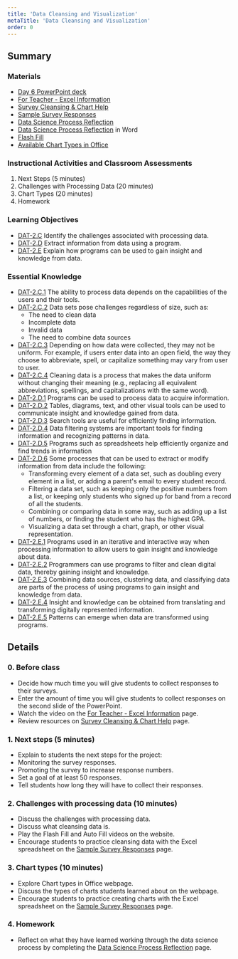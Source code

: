 ```yaml
---
title: 'Data Cleansing and Visualization'
metaTitle: 'Data Cleansing and Visualization'
order: 0
---
```


## Summary

### Materials

* [Day 6 PowerPoint deck](https://1drv.ms/p/s!AqsgsTyHBmRBj256f7nOox9yxHvP?e=ZZULsa)
* <a href="/unit-6/day-6/for-teacher-excel-information">For Teacher - Excel Information</a>
* <a href="/unit-6/day-6/survey-cleansing-chart-help">Survey Cleansing & Chart Help</a>
* <a href="/unit-6/day-6/sample-survey-responses">Sample Survey Responses</a>
* <a href="/unit-6/day-6/data-science-process-reflection">Data Science Process Reflection</a>
* [Data Science Process Reflection](https://1drv.ms/w/s!AqsgsTyHBmRBkGbcX_VHyQyKrWGX?e=c09BGu) in Word
* [Flash Fill](https://support.microsoft.com/en-us/office/video-use-autofill-and-flash-fill-2e79a709-c814-4b27-8bc2-c4dc84d49464)
* [Available Chart Types in Office](https://support.microsoft.com/en-us/office/available-chart-types-in-office-a6187218-807e-4103-9e0a-27cdb19afb90)

### Instructional Activities and Classroom Assessments

1. Next Steps (5 minutes)
2. Challenges with Processing Data (20 minutes)
3. Chart Types (20 minutes)
4. Homework

### Learning Objectives 

* [DAT-2.C](https://apcentral.collegeboard.org/pdf/ap-computer-science-principles-course-and-exam-description.pdf#page=59) Identify the challenges associated with processing data.
* [DAT-2.D](https://apcentral.collegeboard.org/pdf/ap-computer-science-principles-course-and-exam-description.pdf#page=61) Extract information from data using a program.
* [DAT-2.E](https://apcentral.collegeboard.org/pdf/ap-computer-science-principles-course-and-exam-description.pdf#page=62) Explain how programs can be used to gain insight and knowledge from data.

### Essential Knowledge 

* [DAT-2.C.1](https://apcentral.collegeboard.org/pdf/ap-computer-science-principles-course-and-exam-description.pdf#page=59) The ability to process data depends on the capabilities of the users and their tools.
* [DAT-2.C.2](https://apcentral.collegeboard.org/pdf/ap-computer-science-principles-course-and-exam-description.pdf#page=59) Data sets pose challenges regardless of size, such as:
    * The need to clean data
    * Incomplete data
    * Invalid data
    * The need to combine data sources
* [DAT-2.C.3](https://apcentral.collegeboard.org/pdf/ap-computer-science-principles-course-and-exam-description.pdf#page=59) Depending on how data were collected, they may not be uniform. For example, if users enter data into an open field, the way they choose to abbreviate, spell, or capitalize something may vary from user to user.
* [DAT-2.C.4](https://apcentral.collegeboard.org/pdf/ap-computer-science-principles-course-and-exam-description.pdf#page=59) Cleaning data is a process that makes the data uniform without changing their meaning (e.g., replacing all equivalent abbreviations, spellings, and capitalizations with the same word).
* [DAT-2.D.1](https://apcentral.collegeboard.org/pdf/ap-computer-science-principles-course-and-exam-description.pdf#page=61) Programs can be used to process data to acquire information.
* [DAT-2.D.2](https://apcentral.collegeboard.org/pdf/ap-computer-science-principles-course-and-exam-description.pdf#page=61) Tables, diagrams, text, and other visual tools can be used to communicate insight and knowledge gained from data.
* [DAT-2.D.3](https://apcentral.collegeboard.org/pdf/ap-computer-science-principles-course-and-exam-description.pdf#page=61) Search tools are useful for efficiently finding information.
* [DAT-2.D.4](https://apcentral.collegeboard.org/pdf/ap-computer-science-principles-course-and-exam-description.pdf#page=61) Data filtering systems are important tools for finding information and recognizing patterns in data.
* [DAT-2.D.5](https://apcentral.collegeboard.org/pdf/ap-computer-science-principles-course-and-exam-description.pdf#page=61) Programs such as spreadsheets help efficiently organize and find trends in information
* [DAT-2.D.6](https://apcentral.collegeboard.org/pdf/ap-computer-science-principles-course-and-exam-description.pdf#page=62) Some processes that can be used to extract or modify information from data include the following:
    * Transforming every element of a data set, such as doubling every element in a list, or adding a parent's email to every student record.
    * Filtering a data set, such as keeping only the positive numbers from a list, or keeping only students who signed up for band from a record of all the students.
    * Combining or comparing data in some way, such as adding up a list of numbers, or finding the student who has the highest GPA.
    * Visualizing a data set through a chart, graph, or other visual representation.
* [DAT-2.E.1](https://apcentral.collegeboard.org/pdf/ap-computer-science-principles-course-and-exam-description.pdf#page=62) Programs used in an iterative and interactive way when processing information to allow users to gain insight and knowledge about data.
* [DAT-2.E.2](https://apcentral.collegeboard.org/pdf/ap-computer-science-principles-course-and-exam-description.pdf#page=62) Programmers can use programs to filter and clean digital data, thereby gaining insight and knowledge.
* [DAT-2.E.3](https://apcentral.collegeboard.org/pdf/ap-computer-science-principles-course-and-exam-description.pdf#page=62) Combining data sources, clustering data, and classifying data are parts of the process of using programs to gain insight and knowledge from data.
* [DAT-2.E.4](https://apcentral.collegeboard.org/pdf/ap-computer-science-principles-course-and-exam-description.pdf#page=62) Insight and knowledge can be obtained from translating and transforming digitally represented information.
* [DAT-2.E.5](https://apcentral.collegeboard.org/pdf/ap-computer-science-principles-course-and-exam-description.pdf#page=62) Patterns can emerge when data are transformed using programs.

## Details

### 0. Before class 

* Decide how much time you will give students to collect responses to their surveys. 
* Enter the amount of time you will give students to collect responses on the second slide of the PowerPoint.
* Watch the video on the <a href="/unit-6/day-6/for-teacher-excel-information">For Teacher - Excel Information</a> page.
* Review resources on <a href="/unit-6/day-6/survey-cleansing-chart-help">Survey Cleansing & Chart Help</a> page.

### 1. Next steps (5 minutes)

* Explain to students the next steps for the project:
* Monitoring the survey responses.
* Promoting the survey to increase response numbers.
* Set a goal of at least 50 responses.
* Tell students how long they will have to collect their responses.

### 2. Challenges with processing data (10 minutes) 

* Discuss the challenges with processing data.
* Discuss what cleansing data is.
* Play the Flash Fill and Auto Fill videos on the website.
* Encourage students to practice cleansing data with the Excel spreadsheet on the <a href="/unit-6/day-6/sample-survey-responses">Sample Survey Responses</a> page.

### 3. Chart types (10 minutes)

* Explore Chart types in Office webpage.
* Discuss the types of charts students learned about on the webpage.
* Encourage students to practice creating charts with the Excel spreadsheet on the <a href="/unit-6/day-6/sample-survey-responses">Sample Survey Responses</a> page.

### 4. Homework 

* Reflect on what they have learned working through the data science process by completing the <a href="/unit-6/day-6/data-science-process-reflection">Data Science Process Reflection</a> page.
